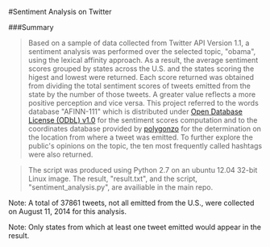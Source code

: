 #Sentiment Analysis on Twitter

###Summary
> Based on a sample of data collected from Twitter API Version 1.1, a sentiment analysis was performed over the selected topic, "obama", using the lexical affinity approach. As a result, the average sentiment scores grouped by states across the U.S. and the states scoring the higest and lowest were returned. Each score returned was obtained from dividing the total sentiment scores of tweets emitted from the state by the number of those tweets. A greater value reflects a more positive perception and vice versa. This project referred to the words database "AFINN-111" which is distributed under [Open Database License (ODbL) v1.0](http://www.opendatacommons.org/licenses/odbl/1.0/) for the sentiment scores computation and to the coordinates database provided by [polygonzo](https://code.google.com/p/polygonzo/source/browse/shapes/json/us-states.json) for the determination on the location from where a tweet was emitted. To further explore the public's opinions on the topic, the ten most frequently called hashtags were also returned.

>The script was produced using Python 2.7 on an ubuntu 12.04 32-bit Linux image. The result, "result.txt", and the script, "sentiment_analysis.py", are availiable in the main repo.

Note: A total of 37861 tweets, not all emitted from the U.S., were collected on August 11, 2014 for this analysis.

Note: Only states from which at least one tweet emitted would appear in the result.

